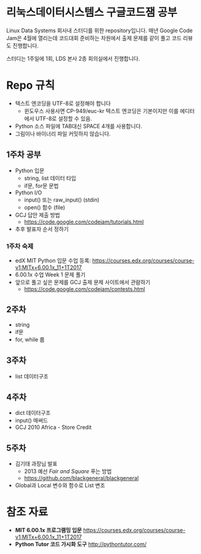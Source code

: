 리눅스데이터시스템스 구글코드잼 공부
======================================
Linux Data Systems 회사내 스터디를 위한 repository입니다.
매년 Google Code Jam은 4월에 열리는데 코드대회 준비하는
차원에서 출제 문제를 같이 풀고 코드 리뷰도 진행합니다.

스터디는 1주일에 1회, LDS 본사 2층 회의실에서 진행합니다.

# Repo 규칙
- 텍스트 엔코딩을 UTF-8로 설정해야 합니다
  + 윈도우스 사용사면 CP-949/euc-kr 텍스트 엔코딩은
    기본이지만 이를 에디터에서 UTF-8로 설정할 수 있음.
- Python 소스 파일에 TAB대신 SPACE 4개를 사용합니다.
- 그림이나 바이너리 파일 커밋하지 않습니다.

## 1주차 공부
- Python 입문
  + string, list 데이터 타입
  + if문, for문 문법
- Python I/O
  + input() 또는 raw_input() (stdin)
  + open() 함수 (file)
- GCJ 답안 제출 방법
  + https://code.google.com/codejam/tutorials.html
- 추후 발표자 순서 정하기

### 1주차 숙제
- edX MIT Python 입문 수업 등록:
  https://courses.edx.org/courses/course-v1:MITx+6.00.1x_11+1T2017
- 6.00.1x 수업 Week 1 문제 풀기
- 앞으로 풀고 싶은 문제를 GCJ 출제 문제 사이트에서 관람하기
  + https://code.google.com/codejam/contests.html

## 2주차
- string
- if문
- for, while 룹

## 3주차
- list 데이터구조

## 4주차
- dict 데이터구조
- input() 매써드
- GCJ 2010 Africa - Store Credit

## 5주차
- 김기태 과장님 발표
  - 2013 예선 *Fair and Square* 푸는 방법
  - https://github.com/blackgeneral/blackgeneral
- Global과 Local 변수와 함수로 List 변조

# 참조 자료
- **MIT 6.00.1x 프로그램밍 입문**
https://courses.edx.org/courses/course-v1:MITx+6.00.1x_11+1T2017
- **Python Tutor 코드 가시화 도구**
http://pythontutor.com/
